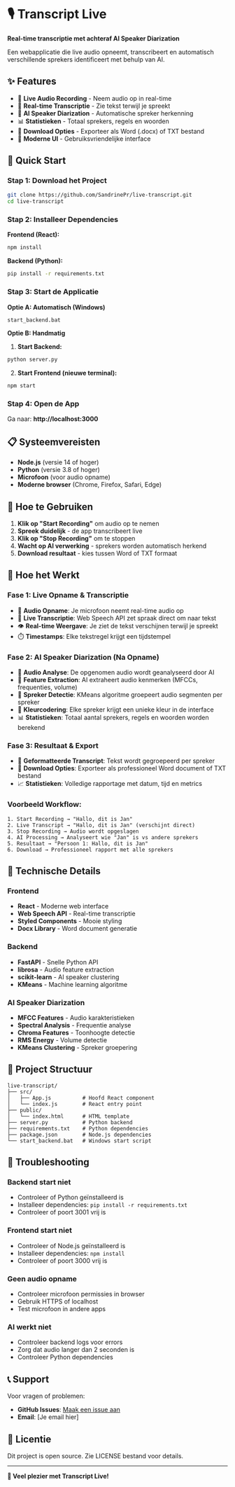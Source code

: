 # 🎙️ Transcript Live

**Real-time transcriptie met achteraf AI Speaker Diarization**

Een webapplicatie die live audio opneemt, transcribeert en automatisch verschillende sprekers identificeert met behulp van AI.

## ✨ Features

- 🎤 **Live Audio Recording** - Neem audio op in real-time
- 📝 **Real-time Transcriptie** - Zie tekst terwijl je spreekt
- 🤖 **AI Speaker Diarization** - Automatische spreker herkenning
- 📊 **Statistieken** - Totaal sprekers, regels en woorden
- 📄 **Download Opties** - Exporteer als Word (.docx) of TXT bestand
- 🎨 **Moderne UI** - Gebruiksvriendelijke interface

## 🚀 Quick Start

### Stap 1: Download het Project

```bash
git clone https://github.com/SandrinePr/live-transcript.git
cd live-transcript
```

### Stap 2: Installeer Dependencies

**Frontend (React):**
```bash
npm install
```

**Backend (Python):**
```bash
pip install -r requirements.txt
```

### Stap 3: Start de Applicatie

**Optie A: Automatisch (Windows)**
```bash
start_backend.bat
```

**Optie B: Handmatig**

1. **Start Backend:**
```bash
python server.py
```

2. **Start Frontend (nieuwe terminal):**
```bash
npm start
```

### Stap 4: Open de App

Ga naar: **http://localhost:3000**

## 📋 Systeemvereisten

- **Node.js** (versie 14 of hoger)
- **Python** (versie 3.8 of hoger)
- **Microfoon** (voor audio opname)
- **Moderne browser** (Chrome, Firefox, Safari, Edge)

## 🎯 Hoe te Gebruiken

1. **Klik op "Start Recording"** om audio op te nemen
2. **Spreek duidelijk** - de app transcribeert live
3. **Klik op "Stop Recording"** om te stoppen
4. **Wacht op AI verwerking** - sprekers worden automatisch herkend
5. **Download resultaat** - kies tussen Word of TXT formaat

## 🔄 Hoe het Werkt

### **Fase 1: Live Opname & Transcriptie**
- 🎤 **Audio Opname**: Je microfoon neemt real-time audio op
- 📝 **Live Transcriptie**: Web Speech API zet spraak direct om naar tekst
- 👁️ **Real-time Weergave**: Je ziet de tekst verschijnen terwijl je spreekt
- ⏱️ **Timestamps**: Elke tekstregel krijgt een tijdstempel

### **Fase 2: AI Speaker Diarization (Na Opname)**
- 🎵 **Audio Analyse**: De opgenomen audio wordt geanalyseerd door AI
- 🧠 **Feature Extraction**: AI extraheert audio kenmerken (MFCCs, frequenties, volume)
- 👥 **Spreker Detectie**: KMeans algoritme groepeert audio segmenten per spreker
- 🎨 **Kleurcodering**: Elke spreker krijgt een unieke kleur in de interface
- 📊 **Statistieken**: Totaal aantal sprekers, regels en woorden worden berekend

### **Fase 3: Resultaat & Export**
- 📄 **Geformatteerde Transcript**: Tekst wordt gegroepeerd per spreker
- 💾 **Download Opties**: Exporteer als professioneel Word document of TXT bestand
- 📈 **Statistieken**: Volledige rapportage met datum, tijd en metrics

### **Voorbeeld Workflow:**
```
1. Start Recording → "Hallo, dit is Jan"
2. Live Transcript → "Hallo, dit is Jan" (verschijnt direct)
3. Stop Recording → Audio wordt opgeslagen
4. AI Processing → Analyseert wie "Jan" is vs andere sprekers
5. Resultaat → "Persoon 1: Hallo, dit is Jan"
6. Download → Professioneel rapport met alle sprekers
```

## 🔧 Technische Details

### Frontend
- **React** - Moderne web interface
- **Web Speech API** - Real-time transcriptie
- **Styled Components** - Mooie styling
- **Docx Library** - Word document generatie

### Backend
- **FastAPI** - Snelle Python API
- **librosa** - Audio feature extraction
- **scikit-learn** - AI speaker clustering
- **KMeans** - Machine learning algoritme

### AI Speaker Diarization
- **MFCC Features** - Audio karakteristieken
- **Spectral Analysis** - Frequentie analyse
- **Chroma Features** - Toonhoogte detectie
- **RMS Energy** - Volume detectie
- **KMeans Clustering** - Spreker groepering

## 📁 Project Structuur

```
live-transcript/
├── src/
│   ├── App.js          # Hoofd React component
│   └── index.js        # React entry point
├── public/
│   └── index.html      # HTML template
├── server.py           # Python backend
├── requirements.txt    # Python dependencies
├── package.json        # Node.js dependencies
└── start_backend.bat   # Windows start script
```

## 🐛 Troubleshooting

### Backend start niet
- Controleer of Python geïnstalleerd is
- Installeer dependencies: `pip install -r requirements.txt`
- Controleer of poort 3001 vrij is

### Frontend start niet
- Controleer of Node.js geïnstalleerd is
- Installeer dependencies: `npm install`
- Controleer of poort 3000 vrij is

### Geen audio opname
- Controleer microfoon permissies in browser
- Gebruik HTTPS of localhost
- Test microfoon in andere apps

### AI werkt niet
- Controleer backend logs voor errors
- Zorg dat audio langer dan 2 seconden is
- Controleer Python dependencies

## 📞 Support

Voor vragen of problemen:
- **GitHub Issues**: [Maak een issue aan](https://github.com/SandrinePr/live-transcript/issues)
- **Email**: [Je email hier]

## 📄 Licentie

Dit project is open source. Zie LICENSE bestand voor details.

---

**🎉 Veel plezier met Transcript Live!**